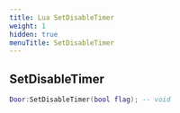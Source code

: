 ```yaml
---
title: Lua SetDisableTimer
weight: 1
hidden: true
menuTitle: SetDisableTimer
---
```

## SetDisableTimer
```lua
Door:SetDisableTimer(bool flag); -- void
```